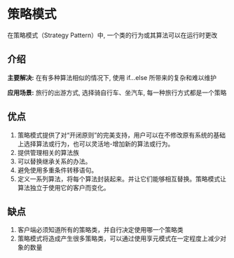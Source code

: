 # 策略模式

在策略模式（Strategy Pattern）中, 一个类的行为或其算法可以在运行时更改

## 介绍

**主要解决:** 在有多种算法相似的情况下, 使用 if...else 所带来的复杂和难以维护

**应用场景:** 旅行的出游方式, 选择骑自行车、坐汽车, 每一种旅行方式都是一个策略

## 优点

1. 策略模式提供了对“开闭原则”的完美支持，用户可以在不修改原有系统的基础上选择算法或行为，也可以灵活地-增加新的算法或行为。
2. 提供管理相关的算法族
3. 可以替换继承关系的办法。
4. 避免使用多重条件转移语句。 
5. 定义一系列算法，将每个算法封装起来。并让它们能够相互替换。策略模式让算法独立于使用它的客户而变化。

## 缺点

1. 客户端必须知道所有的策略类，并自行决定使用哪一个策略类
2. 策略模式将造成产生很多策略类，可以通过使用享元模式在一定程度上减少对象的数量